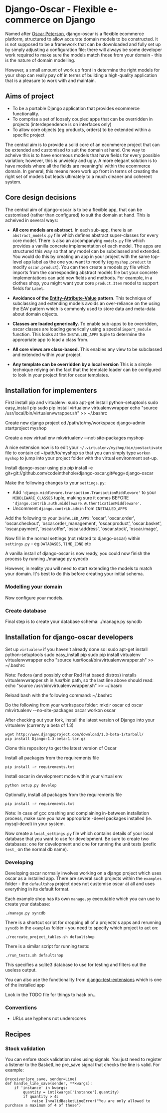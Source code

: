 # Django-Oscar - Flexible e-commerce on Django

Named after [Oscar Peterson](http://en.wikipedia.org/wiki/Oscar_Peterson),
django-oscar is a flexible ecommerce platform, structured to allow accurate
domain models to be constructed.  It is not supposed to be a framework that can
be downloaded and fully set up by simply adjusting a configuration file: there
will always be some developer work required to make sure the models match those
from your domain - this is the nature of domain modelling.

However, a small amount of work up front in determine the right models for your
shop can really pay off in terms of building a high-quality application that
is a pleasure to work with and maintain.


## Aims of project

* To be a portable Django application that provides ecommerce functionality.  
* To comprise a set of loosely coupled apps that can be overridden in projects (interdependence is on interfaces only)
* To allow core objects (eg products, orders) to be extended within a specific project

The central aim is to provide a solid core of an ecommerce project that can be
extended and customised to suit the domain at hand.  One way to acheive this is
to have enormous models that have fields for every possible variation; however,
this is unwieldy and ugly.  A more elegant solution is to have models where all
the fields are meaningful within the ecommerce domain.  In general, this means
more work up front in terms of creating the right set of models but leads
ultimately to a much cleaner and coherent system.

## Core design decisions

The central aim of django-oscar is to be a flexible app, that can be customised (rather than 
configured) to suit the domain at hand.  This is acheived in several ways:

* **All core models are abstract.**  In each sub-app, there is an
`abstract_models.py` file which
defines abstract super-classes for every core model.  There is also an
accompanying `models.py` file which provides a vanilla concrete implementation
of each model.  The apps are structured this way so that any model can be
subclassed and extended.  You would do this by creating an app in your project
with the same top-level app label as the one you want to modify (eg
`myshop.product` to modify `oscar.product`).  You can then create a models.py
file which imports from the corresponding abstract models file but your
concrete implementations can add new fields and methods.  For example, in a
clothes shop, you might want your core `product.Item` model to support fields
for `Label`.  

* **Avoidance of the [Entity-Attribute-Value](http://en.wikipedia.org/wiki/Entity-attribute-value_model) pattern**. 
This technique of subclassing and extending
models avoids an over-reliance on the using the EAV pattern which is commonly used to store data and meta-data about 
domain objects.  

* **Classes are loaded generically.**  To enable sub-apps to be overridden, oscar classes are loading generically
using a special `import_module` function.  This looks at the `INSTALLED_APPS` tuple to determine the appropriate
app to load a class from.

* **All core views are class-based.**  This enables any view to be subclassed and extended within your project.

* **Any template can be overridden by a local version**  This is a simple technique relying on the fact
that the template loader can be configured to look in your project first for oscar templates.


## Installation for implementers

First install pip and virtualenv:
	sudo apt-get install python-setuptools
	sudo easy_install pip
	sudo pip install virtualenv virtualenvwrapper
	echo "source /usr/local/bin/virtualenvwrapper.sh" >> ~/.bashrc

Create new django project
    cd /path/to/my/workspace
    django-admin startproject myshop

Create a new virtual env
    mkvirtualenv --not-site-packages myshop

A nice extension now is to edit your `~/.virtualenv/myshop/bin/postactivate` file to contain
    cd ~/path/to/myshop
so that you can simply type `workon myshop` to jump into your project folder with the virtual
environment set-up.

Install django-oscar using pip 
    pip install -e git+git://github.com/codeinthehole/django-oscar.git#egg=django-oscar

Make the following changes to your `settings.py`:

* Add `'django.middleware.transaction.TransactionMiddleware'` to your `MIDDLEWARE_CLASSES` tuple, making 
  sure it comes BEFORE `'django.contrib.auth.middleware.AuthenticationMiddleware'`.
* Uncomment `django.contrib.admin` from `INSTALLED_APPS`

Add the following to your `INSTALLED_APPS`:
    'oscar',
    'oscar.order',
    'oscar.checkout',
    'oscar.order_management',
    'oscar.product',
    'oscar.basket',
    'oscar.payment',
    'oscar.offer',
    'oscar.address',
    'oscar.stock',
    'oscar.image',
    
Now fill in the normal settings (not related to django-oscar) within `settings.py` - eg `DATABASES`, `TIME_ZONE` etc    

A vanilla install of django-oscar is now ready, you could now finish the process by running 
    ./manage.py syncdb

However, in reality you will need to start extending the models to match your domain.  It's best to do
this before creating your initial schema.

### Modelling your domain

Now configure your models.

### Create database

Final step is to create your database schema:
    ./manage.py syncdb


## Installation for django-oscar developers

Set up `virtualenv` if you haven't already done so:
	sudo apt-get install python-setuptools
	sudo easy_install pip
	sudo pip install virtualenv virtualenvwrapper
	echo "source /usr/local/bin/virtualenvwrapper.sh" >> ~/.bashrc

Note: Fedora (and possibly other Red Hat based distros) installs virtualenvwrapper.sh in /usr/bin path, so the last line above should read:
	echo "source /usr/bin/virtualenvwrapper.sh" >> ~/.basrc

Reload bash with the following command:
    ~/.bashrc

Do the following from your workspace folder:
    mkdir oscar
	cd oscar
    mkvirtualenv --no-site-packages oscar
	workon oscar
    
After checking out your fork, install the latest version of Django into your virtualenv (currenty a beta of 1.3)

    wget http://www.djangoproject.com/download/1.3-beta-1/tarball/
	pip install Django-1.3-beta-1.tar.gz

Clone this repository to get the latest version of Oscar

Install all packages from the requirements file

	pip install -r requirements.txt

Install oscar in development mode within your virtual env

    python setup.py develop

Optionally, install all packages from the requirements file

	pip install -r requirements.txt

Note: In case of gcc crashing and complaining in-between installation process,
make sure you have appropriate -devel packages installed (ie. mysql-devel) in
your system.

Now create a `local_settings.py` file which contains details of your local database
that you want to use for development.  Be sure to create two databases: one for development
and one for running the unit tests (prefix `test_` on the normal db name).

### Developing

Developing oscar normally involves working on a django project which uses oscar
as a installed app.  There are several such projects within the `examples` folder - the 
`defaultshop` project does not customise oscar at all and uses everything in its 
default format.

Each example shop has its own `manage.py` executable which you can use to create 
your database:

    ./manage.py syncdb
	
There is a shortcut script for dropping all of a projects's apps and rerunning `syncdb` in
the `examples` folder - you need to specify which project to act on:

    ./recreate_project_tables.sh defaultshop
    
There is a similar script for running tests:

    ./run_tests.sh defaultshop
    
This specifies a sqlite3 database to use for testing and filters out the useless output.
    
You can also use the functionality from [django-test-extensions](https://github.com/garethr/django-test-extensions/) which 
is one of the installed app	

Look in the TODO file for things to hack on...
    
### Conventions
* URLs use hyphens not underscores


## Recipes

### Stock validation

You can enfore stock validation rules using signals.  You just need to register a listener to 
the BasketLine pre_save signal that checks the line is valid. For example:

    @receiver(pre_save, sender=Line)
    def handle_line_save(sender, **kwargs):
        if 'instance' in kwargs:
            quantity = int(kwargs['instance'].quantity)
            if quantity > 4:
                raise InvalidBasketLineError("You are only allowed to purchase a maximum of 4 of these")
